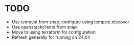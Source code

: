# TODO

- Use tempest from snap, configure using tempest.discover
- Use openstackclients from snap
- Move to using terraform for configuration
- Refresh generally for running on 24.04
